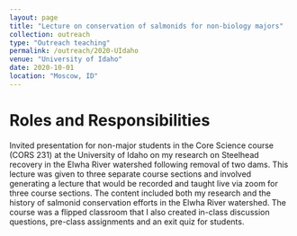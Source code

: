 ```yaml
---
layout: page
title: "Lecture on conservation of salmonids for non-biology majors"
collection: outreach
type: "Outreach teaching"
permalink: /outreach/2020-UIdaho
venue: "University of Idaho"
date: 2020-10-01
location: "Moscow, ID"
---
```


Roles and Responsibilities
======
Invited presentation for non-major students in the Core Science course (CORS 231) at the University of Idaho on my research on Steelhead recovery in the Elwha River watershed following removal of two dams. This lecture was given to three separate course sections and involved generating a lecture that would be recorded and taught live via zoom for three course sections. The content included both my research and the history of salmonid conservation efforts in the Elwha River watershed. The course was a flipped classroom that I also created in-class discussion questions, pre-class assignments and an exit quiz for students.
